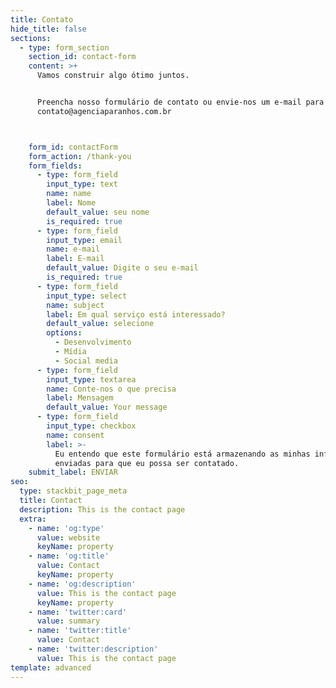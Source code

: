 ```yaml
---
title: Contato
hide_title: false
sections:
  - type: form_section
    section_id: contact-form
    content: >+
      Vamos construir algo ótimo juntos. 


      Preencha nosso formulário de contato ou envie-nos um e-mail para
      contato@agenciaparanhos.com.br



    form_id: contactForm
    form_action: /thank-you
    form_fields:
      - type: form_field
        input_type: text
        name: name
        label: Nome
        default_value: seu nome
        is_required: true
      - type: form_field
        input_type: email
        name: e-mail
        label: E-mail
        default_value: Digite o seu e-mail
        is_required: true
      - type: form_field
        input_type: select
        name: subject
        label: Em qual serviço está interessado?
        default_value: selecione
        options:
          - Desenvolvimento
          - Mídia
          - Social media
      - type: form_field
        input_type: textarea
        name: Conte-nos o que precisa
        label: Mensagem
        default_value: Your message
      - type: form_field
        input_type: checkbox
        name: consent
        label: >-
          Eu entendo que este formulário está armazenando as minhas informações
          enviadas para que eu possa ser contatado.
    submit_label: ENVIAR
seo:
  type: stackbit_page_meta
  title: Contact
  description: This is the contact page
  extra:
    - name: 'og:type'
      value: website
      keyName: property
    - name: 'og:title'
      value: Contact
      keyName: property
    - name: 'og:description'
      value: This is the contact page
      keyName: property
    - name: 'twitter:card'
      value: summary
    - name: 'twitter:title'
      value: Contact
    - name: 'twitter:description'
      value: This is the contact page
template: advanced
---
```

